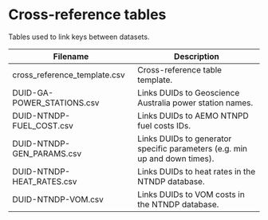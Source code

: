 # Cross-reference tables
Tables used to link keys between datasets.


| Filename | Description |
| -------- | ----------- |
| cross_reference_template.csv | Cross-reference table template.|
| DUID-GA-POWER_STATIONS.csv | Links DUIDs to Geoscience Australia power station names.|
| DUID-NTNDP-FUEL_COST.csv | Links DUIDs to AEMO NTNPD fuel costs IDs. |
| DUID-NTNDP-GEN_PARAMS.csv | Links DUIDs to generator specific parameters (e.g. min up and down times).|
| DUID-NTNDP-HEAT_RATES.csv | Links DUIDs to heat rates in the NTNDP database. |
| DUID-NTNDP-VOM.csv | Links DUIDs to VOM costs in the NTNDP database. |

